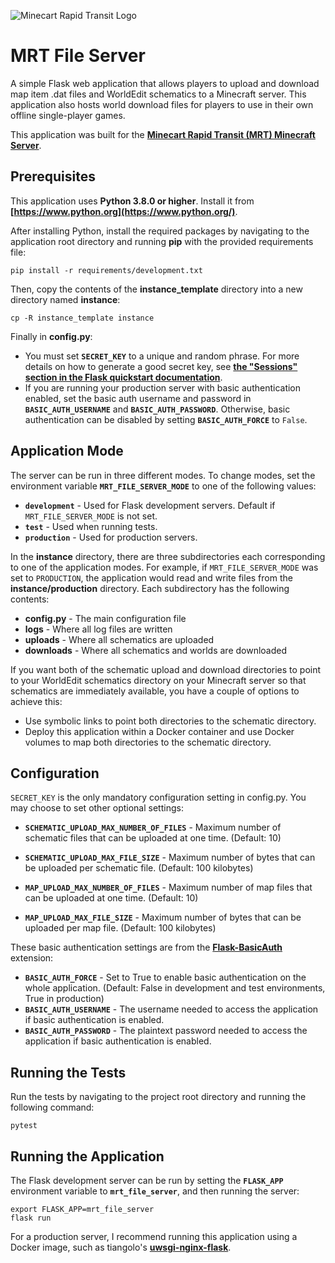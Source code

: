 ![Minecart Rapid Transit Logo](https://www.minecartrapidtransit.net/wp-content/uploads/2015/01/logo-with-title2.png)

# MRT File Server

A simple Flask web application that allows players to upload and download map item .dat files and WorldEdit schematics to a Minecraft server. This application also hosts world download files for players to use in their own offline single-player games.

This application was built for the **[Minecart Rapid Transit (MRT) Minecraft Server](https://www.minecartrapidtransit.net)**.

## Prerequisites

This application uses **Python 3.8.0 or higher**. Install it from **[https://www.python.org](https://www.python.org/)**.

After installing Python, install the required packages by navigating to the application root directory and running **pip** with the provided requirements file:

    pip install -r requirements/development.txt

Then, copy the contents of the **instance_template** directory into a new directory named **instance**:

    cp -R instance_template instance

Finally in **config.py**:
- You must set **`SECRET_KEY`** to a unique and random phrase. For more details on how to generate a good secret key, see **[the "Sessions" section in the Flask quickstart documentation](http://flask.pocoo.org/docs/1.0/quickstart/#sessions)**.
- If you are running your production server with basic authentication enabled, set the basic auth username and password in **`BASIC_AUTH_USERNAME`** and **`BASIC_AUTH_PASSWORD`**. Otherwise, basic authentication can be disabled by setting **`BASIC_AUTH_FORCE`** to `False`.

## Application Mode

The server can be run in three different modes. To change modes, set the environment variable **`MRT_FILE_SERVER_MODE`** to one of the following values:

- **`development`** - Used for Flask development servers. Default if `MRT_FILE_SERVER_MODE` is not set.
- **`test`** - Used when running tests.
- **`production`** - Used for production servers.

In the **instance** directory, there are three subdirectories each corresponding to one of the application modes. For example, if `MRT_FILE_SERVER_MODE` was set to `PRODUCTION`, the application would read and write files from the **instance/production** directory. Each subdirectory has the following contents:

- **config.py** - The main configuration file
- **logs** - Where all log files are written
- **uploads** - Where all schematics are uploaded
- **downloads** - Where all schematics and worlds are downloaded

If you want both of the schematic upload and download directories to point to your WorldEdit schematics directory on your Minecraft server so that schematics are immediately available, you have a couple of options to achieve this:

- Use symbolic links to point both directories to the schematic directory.
- Deploy this application within a Docker container and use Docker volumes to map both directories to the schematic directory.

## Configuration

`SECRET_KEY` is the only mandatory configuration setting in config.py. You may choose to set other optional settings:

- **`SCHEMATIC_UPLOAD_MAX_NUMBER_OF_FILES`** - Maximum number of schematic files that can be uploaded at one time. (Default: 10)
- **`SCHEMATIC_UPLOAD_MAX_FILE_SIZE`** - Maximum number of bytes that can be uploaded per schematic file. (Default: 100 kilobytes)

- **`MAP_UPLOAD_MAX_NUMBER_OF_FILES`** - Maximum number of map files that can be uploaded at one time. (Default: 10)
- **`MAP_UPLOAD_MAX_FILE_SIZE`** - Maximum number of bytes that can be uploaded per map file. (Default: 100 kilobytes)

These basic authentication settings are from the **[Flask-BasicAuth](https://github.com/jpvanhal/flask-basicauth)** extension:
- **`BASIC_AUTH_FORCE`** - Set to True to enable basic authentication on the whole application. (Default: False in development and test environments, True in production)
- **`BASIC_AUTH_USERNAME`** - The username needed to access the application if basic authentication is enabled.
- **`BASIC_AUTH_PASSWORD`** - The plaintext password needed to access the application if basic authentication is enabled.

## Running the Tests

Run the tests by navigating to the project root directory and running the following command:

    pytest

## Running the Application

The Flask development server can be run by setting the **`FLASK_APP`** environment variable to **`mrt_file_server`**, and then running the server:

    export FLASK_APP=mrt_file_server
    flask run

For a production server, I recommend running this application using a Docker image, such as tiangolo's **[uwsgi-nginx-flask](https://github.com/tiangolo/uwsgi-nginx-flask-docker)**.